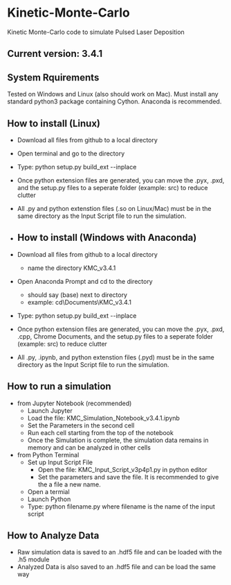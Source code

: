 # Kinetic-Monte-Carlo
Kinetic Monte-Carlo code to simulate Pulsed Laser Deposition

## Current version: 3.4.1

## System Rquirements
Tested on Windows and Linux (also should work on Mac).
Must install any standard python3 package containing Cython. Anaconda is recommended.


## How to install (Linux)
- Download all files from github to a local directory
- Open terminal and go to the directory
- Type: python setup.py build_ext --inplace
- Once python extension files are generated, you can move the .pyx, .pxd, and the setup.py files to a seperate folder (example: src) to reduce clutter
- All .py and python extenstion files (.so on Linux/Mac) must be in the same directory as the Input Script file to run the simulation.

- ## How to install (Windows with Anaconda)
- Download all files from github to a local directory
  -  name the directory KMC_v3.4.1
- Open Anaconda Prompt and cd to the directory
  - should say (base) next to directory
  - example: cd\Documents\KMC_v3.4.1
- Type: python setup.py build_ext --inplace
- Once python extension files are generated, you can move the .pyx, .pxd, .cpp, Chrome Documents, and the setup.py files to a seperate folder (example: src) to reduce clutter
- All .py, .ipynb, and python extenstion files (.pyd) must be in the same directory as the Input Script file to run the simulation.


## How to run a simulation
- from Jupyter Notebook (recommended)
  - Launch Jupyter
  - Load the file: KMC_Simulation_Notebook_v3.4.1.ipynb
  - Set the Parameters in the second cell
  - Run each cell starting from the top of the notebook
  - Once the Simulation is complete, the simulation data remains in memory and can be analyzed in other cells
- from Python Terminal
  - Set up Input Script File
    - Open the file: KMC_Input_Script_v3p4p1.py in python editor
    - Set the parameters and save the file. It is recommended to give the a file a new name.
  - Open a termial
  - Launch Python
  - Type: python filename.py where filename is the name of the input script

## How to Analyze Data
- Raw simulation data is saved to an .hdf5 file and can be loaded with the .h5 module
- Analyzed Data is also saved to an .hdf5 file and can be load the same way
